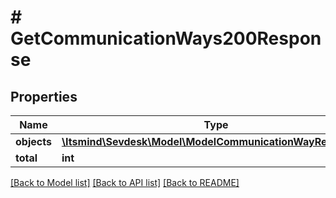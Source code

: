 # # GetCommunicationWays200Response

## Properties

Name | Type | Description | Notes
------------ | ------------- | ------------- | -------------
**objects** | [**\Itsmind\Sevdesk\Model\ModelCommunicationWayResponse[]**](ModelCommunicationWayResponse.md) |  |
**total** | **int** |  | [optional]

[[Back to Model list]](../../README.md#models) [[Back to API list]](../../README.md#endpoints) [[Back to README]](../../README.md)
